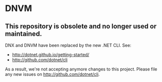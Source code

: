 DNVM
====

## This repository is obsolete and no longer used or maintained.


 DNX and DNVM have been replaced by the new .NET CLI. See:

- http://dotnet.github.io/getting-started/
- http://github.com/dotnet/cli

As a result, we're not accepting anymore changes to this project. Please file any new issues on http://github.com/dotnet/cli.
